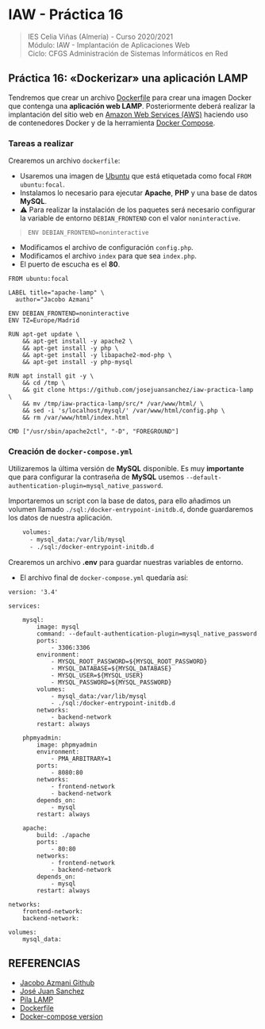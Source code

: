 # IAW - Práctica 16
>IES Celia Viñas (Almería) - Curso 2020/2021   
>Módulo: IAW - Implantación de Aplicaciones Web   
>Ciclo: CFGS Administración de Sistemas Informáticos en Red 

## Práctica 16: «Dockerizar» una aplicación LAMP
Tendremos que crear un archivo [Dockerfile](https://docs.docker.com/engine/reference/builder/) para crear una imagen Docker que contenga una **aplicación web LAMP**. Posteriormente deberá realizar la implantación del sitio web en [Amazon Web Services (AWS)](https://aws.amazon.com/es/) haciendo uso de contenedores Docker y de la herramienta [Docker Compose](https://docs.docker.com/compose/).

### Tareas a realizar
Crearemos un archivo ```dockerfile```: 
- Usaremos una imagen de [Ubuntu](https://ubuntu.com/) que está etiquetada como focal ```FROM ubuntu:focal```.
- Instalamos lo necesario para ejecutar **Apache**, **PHP** y una base de datos **MySQL**.
- :warning: Para realizar la instalación de los paquetes será necesario configurar la variable de entorno ```DEBIAN_FRONTEND``` con el valor ```noninteractive```.
> ```ENV DEBIAN_FRONTEND=noninteractive``` 

- Modificamos el archivo de configuración ```config.php```.
- Modificamos el archivo ```index``` para que sea ```index.php```.
- El puerto de escucha es el **80**.

```
FROM ubuntu:focal

LABEL title="apache-lamp" \
  author="Jacobo Azmani"

ENV DEBIAN_FRONTEND=noninteractive 
ENV TZ=Europe/Madrid

RUN apt-get update \
    && apt-get install -y apache2 \
    && apt-get install -y php \
    && apt-get install -y libapache2-mod-php \
    && apt-get install -y php-mysql

RUN apt install git -y \
    && cd /tmp \
    && git clone https://github.com/josejuansanchez/iaw-practica-lamp \
    && mv /tmp/iaw-practica-lamp/src/* /var/www/html/ \
    && sed -i 's/localhost/mysql/' /var/www/html/config.php \
    && rm /var/www/html/index.html

CMD ["/usr/sbin/apache2ctl", "-D", "FOREGROUND"] 
```

### Creación de ```docker-compose.yml```
Utilizaremos la última versión de **MySQL** disponible. Es muy **importante** que para configurar la contraseña de **MySQL** usemos ```--default-authentication-plugin=mysql_native_password```.

Importaremos un script con la base de datos, para ello añadimos un volumen llamado ```./sql:/docker-entrypoint-initdb.d```, donde guardaremos los datos de nuestra aplicación.
```bash
    volumes:
      - mysql_data:/var/lib/mysql
      - ./sql:/docker-entrypoint-initdb.d 
```

Crearemos un archivo **.env** para guardar nuestras variables de entorno.
- El archivo final de ```docker-compose.yml``` quedaría así:

```
version: '3.4'

services:

    mysql:
        image: mysql
        command: --default-authentication-plugin=mysql_native_password
        ports:
            - 3306:3306
        environment:
            - MYSQL_ROOT_PASSWORD=${MYSQL_ROOT_PASSWORD}
            - MYSQL_DATABASE=${MYSQL_DATABASE}
            - MYSQL_USER=${MYSQL_USER}
            - MYSQL_PASSWORD=${MYSQL_PASSWORD}
        volumes:
            - mysql_data:/var/lib/mysql
            - ./sql:/docker-entrypoint-initdb.d
        networks:
            - backend-network
        restart: always
    
    phpmyadmin:
        image: phpmyadmin
        environment:
            - PMA_ARBITRARY=1
        ports:
            - 8080:80
        networks:
            - frontend-network
            - backend-network
        depends_on: 
            - mysql
        restart: always

    apache:
        build: ./apache
        ports:
            - 80:80
        networks:
            - frontend-network
            - backend-network
        depends_on: 
            - mysql
        restart: always

networks:
    frontend-network:
    backend-network:

volumes:
    mysql_data:
```

## REFERENCIAS
- [Jacobo Azmani Github](https://github.com/jacobo87/IAW-Practica-PrestaShop-Docker)
- [José Juan Sanchez](https://josejuansanchez.org/iaw/practica-16/index.html)
- [Pila LAMP](https://github.com/josejuansanchez/iaw-practica-lamp)
- [Dockerfile](https://docs.docker.com/engine/reference/builder/)
- [Docker-compose version](https://docs.docker.com/compose/compose-file/compose-versioning/)
